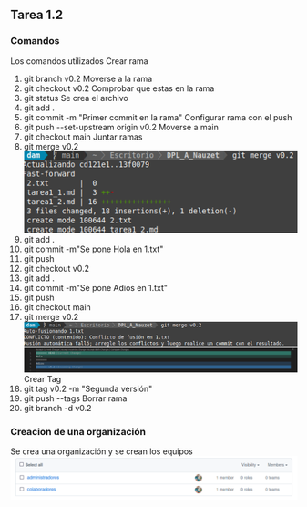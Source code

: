 ## Tarea 1.2
### Comandos
Los comandos utilizados
Crear rama
1. git branch v0.2
Moverse a la rama
2. git checkout v0.2
Comprobar que estas en la rama
3. git status
Se crea el archivo
4. git add .
5. git commit -m "Primer commit en la rama"
Configurar rama con el push
6. git push --set-upstream origin v0.2
Moverse a main
7. git checkout main
Juntar ramas
8. git merge v0.2
![](/Fotos/4.png)
9. git add .
10. git commit -m"Se pone Hola en 1.txt"
11. git push
12. git checkout v0.2
13. git add .
14. git commit -m"Se pone Adios en 1.txt"
15. git push
16. git checkout main
17. git merge v0.2
![](/Fotos/5.png)
![](/Fotos/6.png)
Crear Tag
18. git tag v0.2 -m "Segunda versión"
19. git push --tags
Borrar rama
20. git branch -d v0.2

### Creacion de una organización
Se crea una organización y se crean los equipos 
![](/Fotos/7.png)